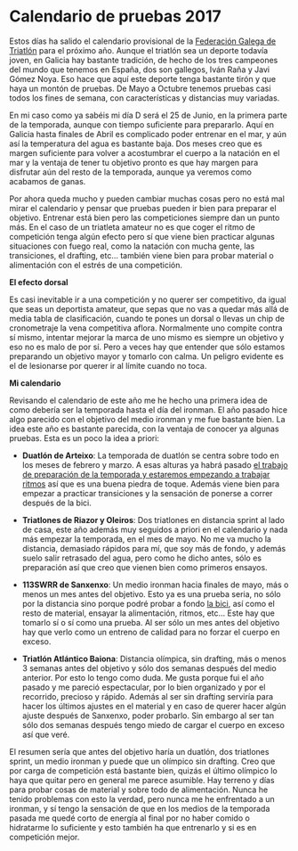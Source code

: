 # Calendario de pruebas 2017

Estos días ha salido el calendario provisional de la [Federación Galega de Triatlón](http://fegatri.org/) para el próximo año. Aunque el triatlón sea un deporte todavía joven, en Galicia hay bastante tradición, de hecho de los tres campeones del mundo que tenemos en España, dos son gallegos, Iván Raña y Javi Gómez Noya. Eso hace que aquí este deporte tenga bastante tirón y que haya un montón de pruebas. De Mayo a Octubre tenemos pruebas casi todos los fines de semana, con características y distancias muy variadas.

En mi caso como ya sabéis mi día D será el 25 de Junio, en la primera parte de la temporada, aunque con tiempo suficiente para prepararlo. Aquí en Galicia hasta finales de Abril es complicado poder entrenar en el mar, y aún así la temperatura del agua es bastante baja. Dos meses creo que es margen suficiente para volver a acostumbrar el cuerpo a la natación en el mar y la ventaja de tener tu objetivo pronto es que hay margen para disfrutar aún del resto de la temporada, aunque ya veremos como acabamos de ganas.

Por ahora queda mucho y pueden cambiar muchas cosas pero no está mal mirar el calendario y pensar que pruebas pueden ir bien para preparar el objetivo. Entrenar está bien pero las competiciones siempre dan un punto más. En el caso de un triatleta amateur no es que coger el ritmo de competición tenga algún efecto pero sí que viene bien practicar algunas situaciones con fuego real, como la natación con mucha gente, las transiciones, el drafting, etc... también viene bien para probar material o alimentación con el estrés de una competición.

**El efecto dorsal**

Es casi inevitable ir a una competición y no querer ser competitivo, da igual que seas un deportista amateur, que sepas que no vas a quedar más allá de media tabla de clasificación, cuando te pones un dorsal o llevas un chip de cronometraje la vena competitiva aflora. Normalmente uno compite contra sí mismo, intentar mejorar la marca de uno mismo es siempre un objetivo y eso no es malo de por sí. Pero a veces hay que entender que sólo estamos preparando un objetivo mayor y tomarlo con calma. Un peligro evidente es el de lesionarse por querer ir al límite cuando no toca.

**Mi calendario**

Revisando el calendario de este año me he hecho una primera idea de como debería ser la temporada hasta el día del ironman. El año pasado hice algo parecido con el objetivo del medio ironman y me fue bastante bien. La idea este año es bastante parecida, con la ventaja de conocer ya algunas pruebas. Esta es un poco la idea a priori:

* **Duatlón de Arteixo**: La temporada de duatlón se centra sobre todo en los meses de febrero y marzo. A esas alturas ya habrá pasado [el trabajo de preparación de la temporada y estaremos empezando a trabajar ritmos](http://psanxiao.com/planificacion-de-la-temporada-en-modo-resumido) así que es una buena piedra de toque. Además viene bien para empezar a practicar transiciones y la sensación de ponerse a correr después de la bici.

* **Triatlones de Riazor y Oleiros**: Dos triatlones en distancia sprint al lado de casa, este año además muy seguidos a priori en el calendario y nada más empezar la temporada, en el mes de mayo. No me va mucho la distancia, demasiado rápidos para mí, que soy más de fondo, y además suelo salir retrasado del agua, pero como he dicho antes, sólo es preparación así que creo que vienen bien como primeros ensayos.

* **113SWRR de Sanxenxo**: Un medio ironman hacia finales de mayo, más o menos un mes antes del objetivo. Esto ya es una prueba seria, no sólo por la distancia sino porque podré probar a fondo [la bici](http://psanxiao.com/material-la-bicicleta), así como el resto de material, ensayar la alimentación, ritmos, etc... Este hay que tomarlo sí o sí como una prueba. Al ser sólo un mes antes del objetivo hay que verlo como un entreno de calidad para no forzar el cuerpo en exceso.

* **Triatlón Atlántico Baiona**: Distancia olímpica, sin drafting, más o menos 3 semanas antes del objetivo y sólo dos semanas después del medio anterior. Por esto lo tengo como duda. Me gusta porque fui el año pasado y me pareció espectacular, por lo bien organizado y por el recorrido, precioso y rápido. Además al ser sin drafting serviría para hacer los últimos ajustes en el material y en caso de querer hacer algún ajuste después de Sanxenxo, poder probarlo. Sin embargo al ser tan sólo dos semanas después tengo miedo de cargar el cuerpo en exceso así que veré.

El resumen sería que antes del objetivo haría un duatlón, dos triatlones sprint, un medio ironman y puede que un olímpico sin drafting. Creo que por carga de competición está bastante bien, quizás el último olímpico lo haya que quitar pero en general me parece asumible. Hay terreno y días para probar cosas de material y sobre todo de alimentación. Nunca he tenido problemas con esto la verdad, pero nunca me he enfrentado a un ironman, y sí tengo la sensación de que en los medios de la temporada pasada me quedé corto de energía al final por no haber comido o hidratarme lo suficiente y esto también ha que entrenarlo y si es en competición mejor.
